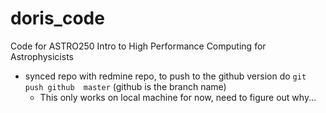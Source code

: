 # doris_code
Code for ASTRO250 Intro to High Performance Computing for Astrophysicists
- synced repo with redmine repo, to push to the github version do ``git push github  master`` (github is the branch name) 
    - This only works on local machine for now, need to figure out why...
